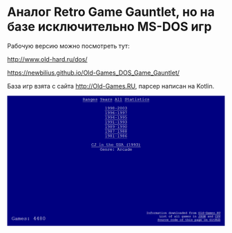 # Аналог Retro Game Gauntlet, но на базе исключительно MS-DOS игр

Рабочую версию можно посмотреть тут:

http://www.old-hard.ru/dos/

https://newbilius.github.io/Old-Games_DOS_Game_Gauntlet/

База игр взята с сайта http://Old-Games.RU, парсер написан на Kotlin.

![Скриншот](readme_pics/pic1.png)
